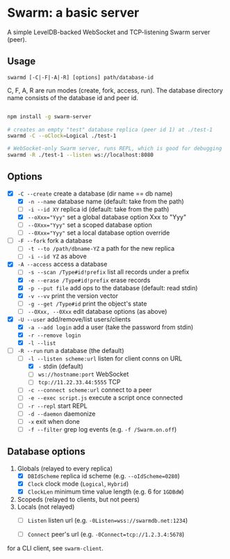 # Swarm: a basic server

A simple LevelDB-backed WebSocket and TCP-listening Swarm server (peer).

## Usage

    swarmd [-C|-F|-A|-R] [options] path/database-id

C, F, A, R are run modes (create, fork, access, run).
The database directory name consists of the database id and peer id.

```bash

npm install -g swarm-server
    
# creates an empty "test" database replica (peer id 1) at ./test-1
swarmd -C --oClock=Logical ./test-1

# WebSocket-only Swarm server, runs REPL, which is good for debugging
swarmd -R ./test-1 --listen ws://localhost:8080
```

## Options

- [x] `-C --create` create a database (dir name == db name)
    - [x] `-n --name` database name (default: take from the path)
    - [ ] `-i --id XY` replica id (default: take from the path)
    - [x] `--oXxx="Yyy"` set a global database option Xxx to "Yyy"
    - [ ] `--OXxx="Yyy"` set a scoped database option 
    - [ ] `--0Xxx="Yyy"` set a local database option override
- [ ] `-F --fork` fork a database
    - [ ] `-t --to /path/dbname-YZ` a path for the new replica
    - [ ] `-i --id YZ` as above
- [x] `-A --access` access a database
    - [ ] `-s --scan /Type#id!prefix` list all records under a prefix
    - [x] `-e --erase /Type#id!prefix` erase records
    - [x] `-p --put file` add ops to the database (default: read stdin)
    - [x] `-v --vv` print the version vector
    - [ ] `-g --get /Type#id` print the object's state 
    - [ ] `--OXxx, --0Xxx` edit database options (as above)
- [x] `-U --user` add/remove/list users/clients
    - [x] `-a --add login` add a user (take the password from stdin)
    - [x] `-r --remove login`
    - [x] `-l --list`
- [ ] `-R --run` run a database (the default)
    - [ ] `-l --listen scheme:url` listen for client conns on URL
        - [x] `-` stdin (default)
        - [ ] `ws://hostname:port` WebSocket
        - [ ] `tcp://11.22.33.44:5555` TCP
    - [ ] `-c --connect scheme:url` connect to a peer
    - [ ] `-e --exec script.js` execute a script once connected
    - [ ] `-r --repl` start REPL
    - [ ] `-d --daemon` daemonize
    - [ ] `-x` exit when done
    - [ ] `-f --filter` grep log events (e.g. `-f /Swarm.on.off`)

## Database options

1. Globals (relayed to every replica)
    - [x] `DBIdScheme` replica id scheme (e.g. `--oIdScheme=0280`)
    - [x] `Clock` clock mode (`Logical`, `Hybrid`)
    - [x] `ClockLen` minimum time value length (e.g. 6 for `1GDBdW`)
2. Scopeds (relayed to clients, but not peers)
3. Locals (not relayed)
    - [ ] `Listen` listen url (e.g. `-0Listen=wss://swarmdb.net:1234`)
    - [ ] `Connect` peer's url (e.g. `-0Connect=tcp://1.2.3.4:5678`)


for a CLI client, see `swarm-client`.
